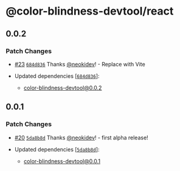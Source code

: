 # @color-blindness-devtool/react

## 0.0.2

### Patch Changes

- [#23](https://github.com/neokidev/color-blindness-devtool/pull/23) [`684d836`](https://github.com/neokidev/color-blindness-devtool/commit/684d83665e3c231f71eba53b2bb8c1cd96fe3298) Thanks [@neokidev](https://github.com/neokidev)! - Replace with Vite

- Updated dependencies [[`684d836`](https://github.com/neokidev/color-blindness-devtool/commit/684d83665e3c231f71eba53b2bb8c1cd96fe3298)]:
  - color-blindness-devtool@0.0.2

## 0.0.1

### Patch Changes

- [#20](https://github.com/neokidev/color-blindness-devtool/pull/20) [`5da8b8d`](https://github.com/neokidev/color-blindness-devtool/commit/5da8b8d4417368911064e857dfcad3eb33928ae0) Thanks [@neokidev](https://github.com/neokidev)! - first alpha release!

- Updated dependencies [[`5da8b8d`](https://github.com/neokidev/color-blindness-devtool/commit/5da8b8d4417368911064e857dfcad3eb33928ae0)]:
  - color-blindness-devtool@0.0.1
